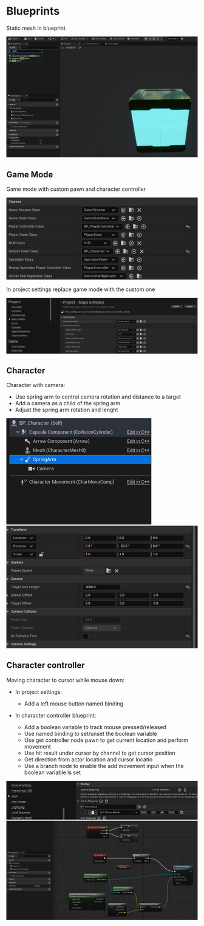 # Blueprints

Static mesh in blueprint 

![BlueprintStaticMesh](./Images/BlueprintStaticMesh.jpg)

## Game Mode

Game mode with custom pawn and character controller

![BlueprintWithCustomPawnAndPlayerController](./Images/BlueprintWithCustomPawnAndPlayerController.jpg)

In project settings replace game mode with the custom one

![ProjectSettingsGameMode](./Images/ProjectSettingsGameMode.jpg)


## Character

Character with camera:
- Use spring arm to control camera rotation and distance to a target
- Add a camera as a child of the spring arm
- Adjust the spring arm rotation and lenght

![BlueprintCharacterCamera](./Images/BlueprintCharacterCamera.jpg)
![BlueprintCharacterCamera2](./Images/BlueprintCharacterCamera2.jpg)


## Character controller

Moving character to cursor while mouse down:

- In project settings:
    - Add a left mouse button named binding

- In character controller blueprint:
    - Add a boolean variable to track mouse pressed/released
    - Use named binding to set/unset the boolean variable 
    - Use get controller node pawn to get current location and perform movement
    - Use hit result under cursor by channel to get cursor position
    - Get direction from actor location and cursor locatio
    - Use a branch node to enable the add movement input when the boolean variable is set


![ProjectSettingsInputBinding](./Images/ProjectSettingsInputBinding.jpg)
![BlueprintCharacterControllerMouseClickMovement](./Images/BlueprintCharacterControllerMouseClickMovement.jpg)
